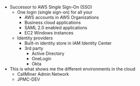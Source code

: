 - Successor to AWS Single Sign-On (SSO)
	- One login (single sign-on) for all your
		- AWS accounts in AWS Organizations
		- Business cloud applications
		- SAML 2.0 enabled applications
		- EC2 Windows instances
	- Identity providers
		- Built-in identity store in IAM Identity Center
		- 3rd party
			- Active Directory
			- OneLogin
			- Okta
- This is what shows me the different environments in the cloud
	- CallMiner Admin Network
	- JPMC-DEV